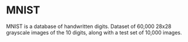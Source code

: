 # MNIST
MNIST is a database of handwritten digits. Dataset of 60,000 28x28 grayscale images of the 10 digits, along with a test set of 10,000 images.

